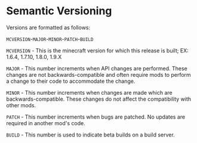Semantic Versioning
===

Versions are formatted as follows:

   `MCVERSION`-`MAJOR`-`MINOR`-`PATCH`-`BUILD`

`MCVERSION` - This is the minecraft version for which this release is built; EX: 1.6.4, 1.7.10, 1.8.0, 1.9.X

`MAJOR` - This number increments when API changes are performed. These changes are not
backwards-compatible and often require mods to perform a change to their code to accommodate the change.

`MINOR` - This number increments when changes are made which are backwards-compatible.
These changes do not affect the compatibility with other mods.

`PATCH` - This number increments when bugs are patched. No updates are required in another mod's code.

`BUILD` - This number is used to indicate beta builds on a build server.

